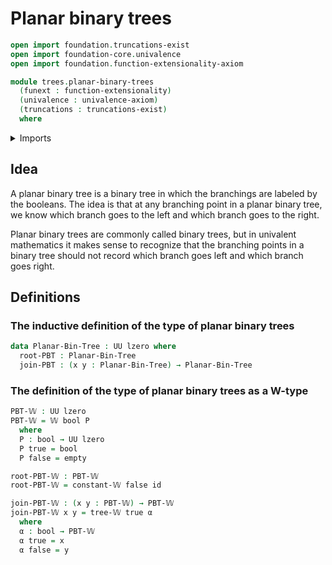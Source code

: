 # Planar binary trees

```agda
open import foundation.truncations-exist
open import foundation-core.univalence
open import foundation.function-extensionality-axiom

module trees.planar-binary-trees
  (funext : function-extensionality)
  (univalence : univalence-axiom)
  (truncations : truncations-exist)
  where
```

<details><summary>Imports</summary>

```agda
open import foundation.booleans funext univalence truncations
open import foundation.empty-types funext univalence truncations
open import foundation.function-types funext
open import foundation.universe-levels

open import trees.w-types funext univalence truncations
```

</details>

## Idea

A planar binary tree is a binary tree in which the branchings are labeled by the
booleans. The idea is that at any branching point in a planar binary tree, we
know which branch goes to the left and which branch goes to the right.

Planar binary trees are commonly called binary trees, but in univalent
mathematics it makes sense to recognize that the branching points in a binary
tree should not record which branch goes left and which branch goes right.

## Definitions

### The inductive definition of the type of planar binary trees

```agda
data Planar-Bin-Tree : UU lzero where
  root-PBT : Planar-Bin-Tree
  join-PBT : (x y : Planar-Bin-Tree) → Planar-Bin-Tree
```

### The definition of the type of planar binary trees as a W-type

```agda
PBT-𝕎 : UU lzero
PBT-𝕎 = 𝕎 bool P
  where
  P : bool → UU lzero
  P true = bool
  P false = empty

root-PBT-𝕎 : PBT-𝕎
root-PBT-𝕎 = constant-𝕎 false id

join-PBT-𝕎 : (x y : PBT-𝕎) → PBT-𝕎
join-PBT-𝕎 x y = tree-𝕎 true α
  where
  α : bool → PBT-𝕎
  α true = x
  α false = y
```
